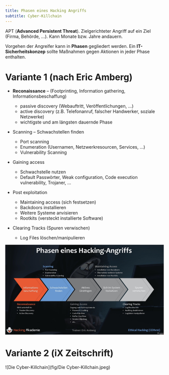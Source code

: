 ```yaml
---
title: Phasen eines Hacking Angriffs
subtitle: Cyber-Killchain
---
```


APT (**Advanced Persistent Threat**). Zielgerichteter Angriff auf ein Ziel (Firma, Behörde, ...). Kann Monate bzw. Jahre andauern.

Vorgehen der Angreifer kann in **Phasen** gegliedert werden. Ein **IT-Sicherheitskonzep** sollte Maßnahmen gegen Aktionen in jeder Phase enthalten.



# Variante 1 (nach Eric Amberg)

- **Reconaissance** – (Footprinting, Information gathering, Informationsbeschaffung)

  - passive discovery (Webauftritt, Veröffentlichungen, ...)
  - active discovery (z.B. Telefonanruf, falscher Handwerker, soziale Netzwerke)
  - wichtigste und am längsten dauernde Phase

- Scanning – Schwachstellen finden

  - Port scanning
  - Enumeration (Usernamen, Netzwerkresourcen, Services, ...)
  - Vulnerability Scanning

- Gaining access

  - Schwachstelle nutzen
  - Default Passwörter, Weak configuration, Code execution vulnerability, Trojaner, ...

- Post exploitation

  - Maintaining access (sich festsetzen)
  - Backdoors installieren
  - Weitere Systeme anvisieren
  - Rootkits (versteckt installierte Software)

- Clearing Tracks (Spuren verwischen)

  - Log Files löschen/manipulieren

  

![IMG_8DF01DADCDAB-1](fig/IMG_8DF01DADCDAB-1.jpeg)



# Variante 2 (iX Zeitschrift)

![Die Cyber-Killchain](fig/Die Cyber-Killchain.jpeg)

